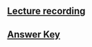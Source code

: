 ## [Lecture recording](https://cnm-edu.zoom.us/rec/share/Tb9xl9NNz2z0SEjbBjHv7B9ds1Pu6LuNHsXxDwnSpaDoTuTnm_XnM2ixYUpu1AjQ.eyGiLc64l-hjQiWl?startTime=1634670534000)
## [Answer Key](https://github.com/actx-fullstack-36/css-challenge-answer)